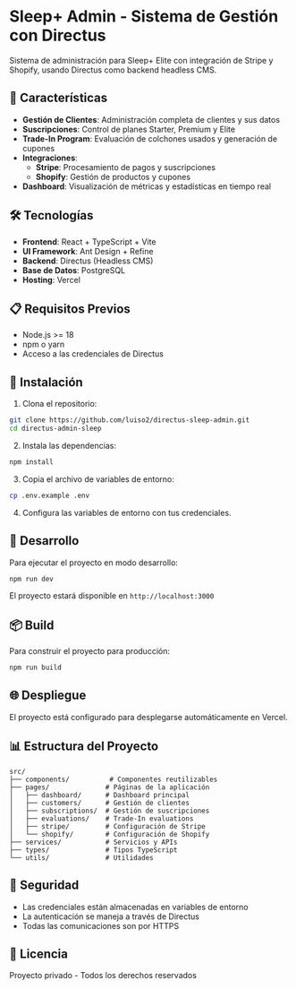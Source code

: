 # Sleep+ Admin - Sistema de Gestión con Directus

Sistema de administración para Sleep+ Elite con integración de Stripe y Shopify, usando Directus como backend headless CMS.

## 🚀 Características

- **Gestión de Clientes**: Administración completa de clientes y sus datos
- **Suscripciones**: Control de planes Starter, Premium y Elite
- **Trade-In Program**: Evaluación de colchones usados y generación de cupones
- **Integraciones**:
  - **Stripe**: Procesamiento de pagos y suscripciones
  - **Shopify**: Gestión de productos y cupones
- **Dashboard**: Visualización de métricas y estadísticas en tiempo real

## 🛠️ Tecnologías

- **Frontend**: React + TypeScript + Vite
- **UI Framework**: Ant Design + Refine
- **Backend**: Directus (Headless CMS)
- **Base de Datos**: PostgreSQL
- **Hosting**: Vercel

## 📋 Requisitos Previos

- Node.js >= 18
- npm o yarn
- Acceso a las credenciales de Directus

## 🔧 Instalación

1. Clona el repositorio:
```bash
git clone https://github.com/luiso2/directus-sleep-admin.git
cd directus-admin-sleep
```

2. Instala las dependencias:
```bash
npm install
```

3. Copia el archivo de variables de entorno:
```bash
cp .env.example .env
```

4. Configura las variables de entorno con tus credenciales.

## 🚀 Desarrollo

Para ejecutar el proyecto en modo desarrollo:

```bash
npm run dev
```

El proyecto estará disponible en `http://localhost:3000`

## 📦 Build

Para construir el proyecto para producción:

```bash
npm run build
```

## 🌐 Despliegue

El proyecto está configurado para desplegarse automáticamente en Vercel.

## 📊 Estructura del Proyecto

```
src/
├── components/          # Componentes reutilizables
├── pages/              # Páginas de la aplicación
│   ├── dashboard/      # Dashboard principal
│   ├── customers/      # Gestión de clientes
│   ├── subscriptions/  # Gestión de suscripciones
│   ├── evaluations/    # Trade-In evaluations
│   ├── stripe/         # Configuración de Stripe
│   └── shopify/        # Configuración de Shopify
├── services/           # Servicios y APIs
├── types/              # Tipos TypeScript
└── utils/              # Utilidades

```

## 🔐 Seguridad

- Las credenciales están almacenadas en variables de entorno
- La autenticación se maneja a través de Directus
- Todas las comunicaciones son por HTTPS

## 📝 Licencia

Proyecto privado - Todos los derechos reservados
